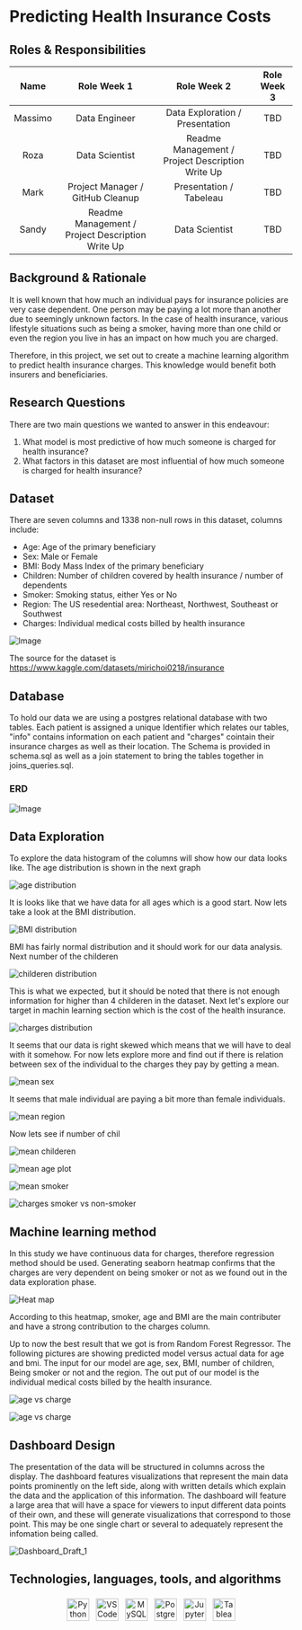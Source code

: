 # Predicting Health Insurance Costs

## Roles & Responsibilities
|  Name  | Role Week 1 | Role Week 2 |  Role Week 3 |
|:--------:|:--------:|:--------:|:--------:|
| Massimo | Data Engineer  |  Data Exploration / Presentation |  TBD  |
| Roza | Data Scientist  |  Readme Management / Project Description Write Up  |  TBD  |
| Mark | Project Manager / GitHub Cleanup  |  Presentation / Tabeleau |  TBD  |
| Sandy | Readme Management / Project Description Write Up  |  Data Scientist |  TBD  |

## Background & Rationale

It is well known that how much an individual pays for insurance policies are very case dependent. One person may be paying a lot more than another due to seemingly unknown factors. In the case of health insurance, various lifestyle situations such as being a smoker, having more than one child or even the region you live in has an impact on how much you are charged. 

Therefore, in this project, we set out to create a machine learning algorithm to predict health insurance charges. This knowledge would benefit both insurers and beneficiaries. 

## Research Questions

There are two main questions we wanted to answer in this endeavour: 
1) What model is most predictive of how much someone is charged for health insurance? 
2) What factors in this dataset are most influential of how much someone is charged for health insurance? 

## Dataset 

There are seven columns and 1338 non-null rows in this dataset, columns include: 
* Age: Age of the primary beneficiary
* Sex: Male or Female
* BMI: Body Mass Index of the primary beneficiary
* Children: Number of children covered by health insurance / number of dependents
* Smoker: Smoking status, either Yes or No 
* Region: The US resedential area: Northeast, Northwest, Southeast or Southwest
* Charges: Individual medical costs billed by health insurance 

![Image](Insurance.png)

The source for the dataset is https://www.kaggle.com/datasets/mirichoi0218/insurance

## Database
To hold our data we are using a postgres relational database with two tables. Each patient is assigned a unique Identifier which relates our tables, "info" contains information on each patient and "charges" cointain their insurance charges as well as their location. The Schema is provided in schema.sql as well as a join statement to bring the tables together in joins_queries.sql.

### ERD

![Image](Resources/Database_ERD.png)

## Data Exploration
To explore the data histogram of the columns will show how our data looks like. The age distribution is shown in the next graph

![age distribution](Resources/histo_age.png)

It is looks like that we have data for all ages which is a good start. Now lets take a look at the BMI distribution.

![BMI distribution](Resources/histo_BMI.png)

BMI has fairly normal distribution and it should work for our data analysis. Next number of the childeren

![childeren distribution](Resources/histo_childeren.png)

This is what we expected, but it should be noted that there is not enough information for higher than 4 childeren in the dataset. Next let's explore our target in machin learning section which is the cost of the health insurance.

![charges distribution](Resources/histo_charges.png)

It seems that our data is right skewed which means that we will have to deal with it somehow. For now lets explore more and find out if there is relation between sex of the individual to the charges they pay by getting a mean. 

![mean sex](Resources/mean_sex.png)

It seems that male individual are paying a bit more than female individuals.

![mean region](Resources/mean_region.png)

Now lets see if number of chil

![mean childeren](Resources/mean_childeren.png)

![mean age plot](Resources/mean_age_plot.png)

![mean smoker](Resources/mean_smoker.png)

![charges smoker vs non-smoker](Resources/charges_smoker_non_smoker.png)




## Machine learning method 
In this study we have continuous data for charges, therefore regression method should be used. Generating seaborn heatmap confirms that the charges are very dependent on being smoker or not as we found out in the data exploration phase.

![Heat map](Resources/heatmap.png)

According to this heatmap, smoker, age and BMI are the main contributer and have a strong contribution to the charges column.

Up to now the best result that we got is from Random Forest Regressor. The following pictures are showing predicted model versus actual data for age and bmi. The input for our model are age, sex, BMI, number of children, Being smoker or not and the region. The out put of our model is the individual medical costs billed by the health insurance.

![age vs charge](Resources/RandomForestRegressor_age_charges.png)

![age vs charge](Resources/RandomForestRegressor_bmi_charges.png)


## Dashboard Design
The presentation of the data will be structured in columns across the display. The dashboard features visualizations that represent the main data points prominently on the left side, along with written details which explain the data and the application of this information. The dashboard will feature a large area that will have a space for viewers to input different data points of their own, and these will generate visualizations that correspond to those point. This may be one single chart or several to adequately represent the infomation being called.

![Dashboard_Draft_1](https://user-images.githubusercontent.com/119453505/236359817-37a3d8b3-70d5-4e41-b40a-748b537c2a4f.png)

## Technologies, languages, tools, and algorithms
<p align="center">
<img src="https://raw.githubusercontent.com/github/explore/80688e429a7d4ef2fca1e82350fe8e3517d3494d/topics/python/python.png" alt="Python" height="40" style="vertical-align:top; margin:4px">
<img src="https://raw.githubusercontent.com/github/explore/80688e429a7d4ef2fca1e82350fe8e3517d3494d/topics/visual-studio-code/visual-studio-code.png" alt="VS Code" height="40" style="vertical-align:top; margin:4px">
<img src="https://github.com/devicons/devicon/blob/master/icons/mysql/mysql-original-wordmark.svg" alt="MySQL" height="40" style="vertical-align:top; margin:4px">
<img src="https://github.com/devicons/devicon/blob/master/icons/postgresql/postgresql-original.svg" alt="PostgreSQL" height="40" style="vertical-align:top; margin:4px">
<img src="https://github.com/devicons/devicon/blob/master/icons/jupyter/jupyter-original.svg" alt="Jupyter" height="40" style="vertical-align:top; margin:4px">
<img src="https://financeandbusiness.ucdavis.edu/sites/g/files/dgvnsk4871/files/styles/sf_landscape_16x9/public/images/article/tableau_logo_2.png?h=c673cd1c&itok=Xie5DAhG" alt="Tableau" height="40" style="vertical-align:top; margin:4px">
</p>

